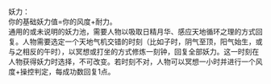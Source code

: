 <title>妖力</title>
<meta name="GENERATOR" content="WinCHM">
<meta http-equiv="Content-Type" content="text/html; charset=gb2312">
<br>妖力： 
<br>你的基础妖力值=你的风度+耐力。
<br>通用的或未说明的妖力池，需要人物以吸取日精月华、感应天地循环之理的方式回复。人物需要选定一个天地气机交错的时刻（比如子时，阴气至顶，阳气始生，或与之相反的午时），以冥想或打坐的方式修炼一刻钟，回复全部妖力。这一时刻在人物获得妖力时选择，不可改变。若时刻不对，人物可以冥想一小时并进行一个风度+操控判定，每成功数回复1点。 